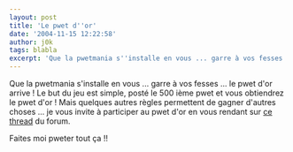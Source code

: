```yaml
---
layout: post
title: 'Le pwet d''or'
date: '2004-11-15 12:22:58'
author: j0k
tags: blabla
excerpt: 'Que la pwetmania s''installe en vous ... garre à vos fesses ... le pwet d''or arrive !   Le but du jeu est simple, posté le 500 ième pwet et vous obtiendrez le pwet d''or !   Mais quelques autres règles permettent de gagner d''autres choses ... je vous invite à participer au pwet d''or en vous rendant sur'
---
```


Que la pwetmania s'installe en vous ... garre à vos fesses ... le pwet d'or arrive !   Le but du jeu est simple, posté le 500 ième pwet et vous obtiendrez le pwet d'or !   Mais quelques autres règles permettent de gagner d'autres choses ... je vous invite à participer au pwet d'or en vous rendant sur [ce thread](http://www.j0k3r.net/forum/le-pwet-d'or-59.htm) du forum.

Faites moi pweter tout ça !!
